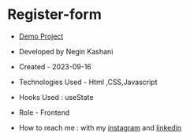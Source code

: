 # Register-form


- [Demo Project]()

- Developed by Negin Kashani

- Created - 2023-09-16

- Technologies Used - Html ,CSS,Javascript 

- Hooks Used : useState 

- Role - Frontend

- How to reach me : with my [instagram](https://instagram.com/negin_kashweb?igshid=NTc4MTIwNjQ2YQ==
) and [linkedin](https://www.linkedin.com/in/negin-kashani-567840b8)
